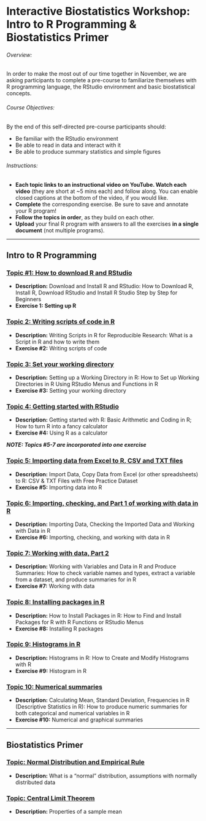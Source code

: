 # Interactive Biostatistics Workshop: Intro to R Programming & Biostatistics Primer

###### Overview: 
In order to make the most out of our time together in November, we are asking participants to complete a pre-course to familiarize themselves with R programming language, the RStudio environment and basic biostatistical concepts.  

###### Course Objectives: 	
By the end of this self-directed pre-course participants should: 
-	Be familiar with the RStudio environment
-	Be able to read in data and interact with it
-	Be able to produce summary statistics and simple figures

###### Instructions:
-	**Each topic links to an instructional video on YouTube. Watch each video** (they are short at ~5 mins each) and follow along. You can enable closed captions at the bottom of the video, if you would like.
-	**Complete** the corresponding exercise. Be sure to save and annotate your R program!
-	**Follow the topics in order**, as they build on each other.
-	**Upload** your final R program with answers to all the exercises **in a single document** (not multiple programs).  

----------------------------------------------------------------------------------------------------------------------------
## Intro to R Programming

### [Topic #1: How to download R and RStudio](https://youtu.be/cX532N_XLIs)
- **Description:** Download and Install R and RStudio: How to Download R, Install R, Download RStudio and Install R Studio Step by Step for Beginners
- **Exercise 1: Setting up R**

### [Topic 2: Writing scripts of code in R](https://youtu.be/qqz_D1vzS5M)
- **Description:** Writing Scripts in R for Reproducible Research: What is a Script in R and how to write them	
- **Exercise #2:** Writing scripts of code

### [Topic 3: Set your working directory](https://youtu.be/OJ4WBjV5o1I)
- **Description:** Setting up a Working Directory in R: How to Set up Working Directories in R Using RStudio Menus and Functions in R	
- **Exercise #3:** Setting your working directory

### [Topic 4: Getting started with RStudio](https://youtu.be/UYclmg1_KLk)
- **Description:** Getting started with R: Basic Arithmetic and Coding in R; How to turn R into a fancy calculator	
- **Exercise #4:** Using R as a calculator

***NOTE: Topics #5-7 are incorporated into one exercise***

### [Topic 5: Importing data from Excel to R, CSV and TXT files](https://youtu.be/qPk0YEKhqB8)
- **Description:** Import Data, Copy Data from Excel (or other spreadsheets) to R: CSV & TXT Files with Free Practice Dataset
- **Exercise #5:** Importing data into R

### [Topic 6: Importing, checking, and Part 1 of working with data in R](https://youtu.be/U4-RnTW5dfw)
- **Description:** Importing Data, Checking the Imported Data and Working with Data in R	
- **Exercise #6:** Importing, checking, and working with data in R

### [Topic 7: Working with data, Part 2](https://youtu.be/1BcGnHwUT6k)
- **Description:** Working with Variables and Data in R and Produce Summaries: How to check variable names and types, extract a variable from a dataset, and produce summaries for in R	
- **Exercise #7:** Working with data

### [Topic 8: Installing packages in R](https://youtu.be/3RWb5U3X-T8)
- **Description:** How to Install Packages in R: How to Find and Install Packages for R with R Functions or RStudio Menus
- **Exercise #8:** Installing R packages

### [Topic 9: Histograms in R](https://youtu.be/Hj1pgap4UOY)
- **Description:** Histograms in R: How to Create and Modify Histograms with R	
- **Exercise #9:** Histogram in R

### [Topic 10: Numerical summaries](https://youtu.be/ACWuV16tdhY) 
- **Description:** Calculating Mean, Standard Deviation, Frequencies in R (Descriptive Statistics in R): How to produce numeric summaries for both categorical and numerical variables in R
- **Exercise #10:** Numerical and graphical summaries

---------------------------------------------------------------------------------

## Biostatistics Primer

### [Topic: Normal Distribution and Empirical Rule](https://youtu.be/zUnC1CV4FAc)
- **Description:** What is a “normal” distribution, assumptions with normally distributed data	

### [Topic: Central Limit Theorem](https://youtu.be/horm4zWU-vA)
- **Description:** Properties of a sample mean	
